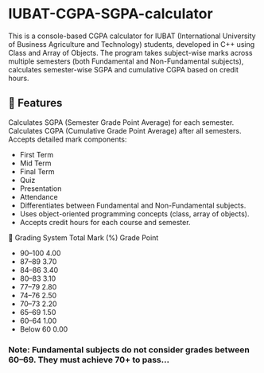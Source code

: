 # IUBAT-CGPA-SGPA-calculator
This is a console-based CGPA calculator for IUBAT (International University of Business Agriculture and Technology) students, developed in C++ using Class and Array of Objects. The program takes subject-wise marks across multiple semesters (both Fundamental and Non-Fundamental subjects), calculates semester-wise SGPA and cumulative CGPA based on credit hours.

## 🔧 Features
Calculates SGPA (Semester Grade Point Average) for each semester.
Calculates CGPA (Cumulative Grade Point Average) after all semesters.
Accepts detailed mark components:
- First Term
- Mid Term
- Final Term
- Quiz
- Presentation
- Attendance
- Differentiates between Fundamental and Non-Fundamental subjects.
- Uses object-oriented programming concepts (class, array of objects).
- Accepts credit hours for each course and semester.

🧮 Grading System
Total Mark (%)	 Grade Point
* 90–100	        4.00
* 87–89	          3.70
* 84–86	          3.40
* 80–83	          3.10
* 77–79	          2.80
* 74–76	          2.50
* 70–73          	2.20
* 65–69          	1.50
* 60–64	          1.00
* Below 60	      0.00

### Note: Fundamental subjects do not consider grades between 60–69. They must achieve 70+ to pass...

